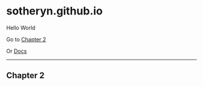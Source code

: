 # sotheryn.github.io

Hello World

Go to [Chapter 2](#Chapter-2)

Or [Docs](/doc)


---

## Chapter 2
